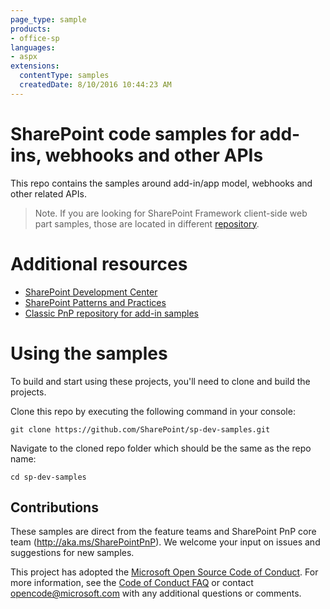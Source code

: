 ```yaml
---
page_type: sample
products:
- office-sp
languages:
- aspx
extensions:
  contentType: samples
  createdDate: 8/10/2016 10:44:23 AM
---
```

# SharePoint code samples for add-ins, webhooks and other APIs

This repo contains the samples around add-in/app model, webhooks and other related APIs.

> Note. If you are looking for SharePoint Framework client-side web part samples, those are located in different [repository](https://github.com/SharePoint/sp-dev-fx-webparts/). 

# Additional resources 

* [SharePoint Development Center](http://dev.office.com/sharepoint)
* [SharePoint Patterns and Practices](http://aka.ms/sppnp)
* [Classic PnP repository for add-in samples](http://github.com/OfficeDev/PnP)

# Using the samples

To build and start using these projects, you'll need to clone and build the projects. 

Clone this repo by executing the following command in your console:

```
git clone https://github.com/SharePoint/sp-dev-samples.git
```

Navigate to the cloned repo folder which should be the same as the repo name:

```
cd sp-dev-samples
```

## Contributions

These samples are direct from the feature teams and SharePoint PnP core team (http://aka.ms/SharePointPnP). We welcome your input on issues and suggestions for new samples. 

This project has adopted the [Microsoft Open Source Code of Conduct](https://opensource.microsoft.com/codeofconduct/).
For more information, see the [Code of Conduct FAQ](https://opensource.microsoft.com/codeofconduct/faq/)
or contact [opencode@microsoft.com](mailto:opencode@microsoft.com) with any additional questions or comments. 
